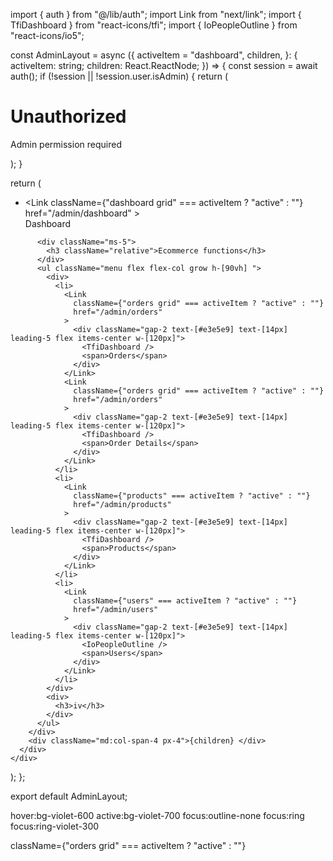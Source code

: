 import { auth } from "@/lib/auth";
import Link from "next/link";
import { TfiDashboard } from "react-icons/tfi";
import { IoPeopleOutline } from "react-icons/io5";

const AdminLayout = async ({
  activeItem = "dashboard",
  children,
}: {
  activeItem: string;
  children: React.ReactNode;
}) => {
  const session = await auth();
  if (!session || !session.user.isAdmin) {
    return (
      <div className="relative flex flex-grow p-4">
        <div>
          <h1 className="text-2xl bg-red-300">Unauthorized</h1>
          <p>Admin permission required</p>
        </div>
      </div>
    );
  }

  return (
    <div className="relative flex flex-grow">
      <div className="w-full grid md:grid-cols-5">
        <div className="bg-base-200">
          <ul className="menu">
            <li>
              <Link
                className={"dashboard  grid" === activeItem ? "active" : ""}
                href="/admin/dashboard"
              >
                <div className="gap-2 text-[#e3e5e9] text-[14px] leading-5 flex items-center w-[120px]">
                  <TfiDashboard />
                  <span>Dashboard</span>
                </div>
              </Link>
            </li>
          </ul>

          <div className="ms-5">
            <h3 className="relative">Ecommerce functions</h3>
          </div>
          <ul className="menu flex flex-col grow h-[90vh] ">
            <div>
              <li>
                <Link
                  className={"orders grid" === activeItem ? "active" : ""}
                  href="/admin/orders"
                >
                  <div className="gap-2 text-[#e3e5e9] text-[14px] leading-5 flex items-center w-[120px]">
                    <TfiDashboard />
                    <span>Orders</span>
                  </div>
                </Link>
                <Link
                  className={"orders grid" === activeItem ? "active" : ""}
                  href="/admin/orders"
                >
                  <div className="gap-2 text-[#e3e5e9] text-[14px] leading-5 flex items-center w-[120px]">
                    <TfiDashboard />
                    <span>Order Details</span>
                  </div>
                </Link>
              </li>
              <li>
                <Link
                  className={"products" === activeItem ? "active" : ""}
                  href="/admin/products"
                >
                  <div className="gap-2 text-[#e3e5e9] text-[14px] leading-5 flex items-center w-[120px]">
                    <TfiDashboard />
                    <span>Products</span>
                  </div>
                </Link>
              </li>
              <li>
                <Link
                  className={"users" === activeItem ? "active" : ""}
                  href="/admin/users"
                >
                  <div className="gap-2 text-[#e3e5e9] text-[14px] leading-5 flex items-center w-[120px]">
                    <IoPeopleOutline />
                    <span>Users</span>
                  </div>
                </Link>
              </li>
            </div>
            <div>
              <h3>iv</h3>
            </div>
          </ul>
        </div>
        <div className="md:col-span-4 px-4">{children} </div>
      </div>
    </div>
  );
};

export default AdminLayout;





 hover:bg-violet-600 active:bg-violet-700 focus:outline-none focus:ring focus:ring-violet-300

   className={"orders grid" === activeItem ? "active" : ""}